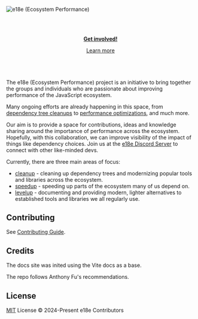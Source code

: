 ![e18e (Ecosystem Performance)](/docs/public/e18e-og-image.png)

<br><br>

<p align="center">
<a href="https://chat.e18e.dev"><b>Get involved!</b></a>
</p>
<p align="center">
 <a href="https://e18e.dev">Learn more</a>
</p>

<h4 align="center">

</h4>
<br>
<br>

The e18e (Ecosystem Performance) project is an initiative to bring together the groups and individuals who are passionate about improving performance of the JavaScript ecosystem.

Many ongoing efforts are already happening in this space, from [dependency tree cleanups](https://github.com/43081j/ecosystem-cleanup) to [performance optimizations](https://marvinh.dev/blog/speeding-up-javascript-ecosystem/), and much more.

Our aim is to provide a space for contributions, ideas and knowledge sharing around the importance of performance across the ecosystem. Hopefully, with this collaboration, we can improve visibility of the impact of things like dependency choices. Join us at the [e18e Discord Server](https://chat.e18e.dev) to connect with other like-minded devs.

Currently, there are three main areas of focus:

- [cleanup](https://e18e.dev/guide/cleanup) - cleaning up dependency trees and modernizing popular tools and libraries across the ecosystem.
- [speedup](https://e18e.dev/guide/speedup) - speeding up parts of the ecosystem many of us depend on.
- [levelup](https://e18e.dev/guide/levelup) - documenting and providing modern, lighter alternatives to established tools and libraries we all regularly use.

## Contributing

See [Contributing Guide](https://github.com/e18e/e18e/blob/main/CONTRIBUTING.md).

## Credits

The docs site was inited using the Vite docs as a base.

The repo follows Anthony Fu's recommendations.

## License

[MIT](./LICENSE) License © 2024-Present e18e Contributors
